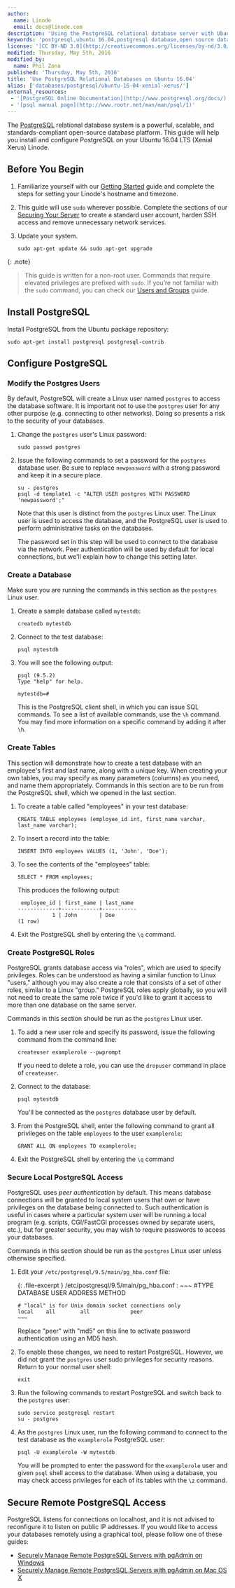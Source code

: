 ```yaml
---
author:
  name: Linode
  email: docs@linode.com
description: 'Using the PostgreSQL relational database server with Ubuntu 16.04 LTS (Xenial Xerus).'
keywords: 'postgresql,ubuntu 16.04,postgresql database,open source database,relational database'
license: '[CC BY-ND 3.0](http://creativecommons.org/licenses/by-nd/3.0/us/)'
modified: Thursday, May 5th, 2016
modified_by:
  name: Phil Zona
published: 'Thursday, May 5th, 2016'
title: 'Use PostgreSQL Relational Databases on Ubuntu 16.04'
alias: ['databases/postgresql/ubuntu-16-04-xenial-xerus/']
external_resources:
 - '[PostgreSQL Online Documentation](http://www.postgresql.org/docs/)'
 - '[psql manual page](http://www.rootr.net/man/man/psql/1)'
---
```


The [PostgreSQL](http://www.postgresql.org/) relational database system is a powerful, scalable, and standards-compliant open-source database platform. This guide will help you install and configure PostgreSQL on your Ubuntu 16.04 LTS (Xenial Xerus) Linode. 

## Before You Begin

1.  Familiarize yourself with our [Getting Started](/docs/getting-started) guide and complete the steps for setting your Linode's hostname and timezone.

2.  This guide will use `sudo` wherever possible. Complete the sections of our [Securing Your Server](/docs/security/securing-your-server) to create a standard user account, harden SSH access and remove unnecessary network services. 

3.  Update your system.

        sudo apt-get update && sudo apt-get upgrade

{: .note}
>
>This guide is written for a non-root user. Commands that require elevated privileges are prefixed with `sudo`. If you’re not familiar with the `sudo` command, you can check our [Users and Groups](/docs/tools-reference/linux-users-and-groups) guide.

## Install PostgreSQL

Install PostgreSQL from the Ubuntu package repository:

    sudo apt-get install postgresql postgresql-contrib

## Configure PostgreSQL

### Modify the Postgres Users

By default, PostgreSQL will create a Linux user named `postgres` to access the database software. It is important not to use the `postgres` user for any other purpose (e.g. connecting to other networks). Doing so presents a risk to the security of your databases.

1.  Change the `postgres` user's Linux password:

        sudo passwd postgres
        
2.  Issue the following commands to set a password for the `postgres` database user. Be sure to replace `newpassword` with a strong password and keep it in a secure place. 

        su - postgres
        psql -d template1 -c "ALTER USER postgres WITH PASSWORD 'newpassword';"

    Note that this user is distinct from the `postgres` Linux user. The Linux user is used to access the database, and the PostgreSQL user is used to perform administrative tasks on the databases. 

    The password set in this step will be used to connect to the database via the network. Peer authentication will be used by default for local connections, but we'll explain how to change this setting later.

### Create a Database

Make sure you are running the commands in this section as the `postgres` Linux user.

1.  Create a sample database called `mytestdb`:

        createdb mytestdb 

2.  Connect to the test database:

        psql mytestdb 

3.  You will see the following output:

        psql (9.5.2)
        Type "help" for help.

        mytestdb=#

    This is the PostgreSQL client shell, in which you can issue SQL commands. To see a list of available commands, use the `\h` command. You may find more information on a specific command by adding it after `\h`.

### Create Tables

This section will demonstrate how to create a test database with an employee's first and last name, along with a unique key. When creating your own tables, you may specify as many parameters (columns) as you need, and name them appropriately. Commands in this section are to be run from the PostgreSQL shell, which we opened in the last section.

1.  To create a table called "employees" in your test database:

        CREATE TABLE employees (employee_id int, first_name varchar, last_name varchar); 

2.  To insert a record into the table:

        INSERT INTO employees VALUES (1, 'John', 'Doe'); 

3.  To see the contents of the "employees" table:

        SELECT * FROM employees; 

    This produces the following output:

         employee_id | first_name | last_name 
        -------------+------------+-----------
                   1 | John       | Doe
        (1 row)

4.  Exit the PostgreSQL shell by entering the `\q` command. 

### Create PostgreSQL Roles

PostgreSQL grants database access via "roles", which are used to specify privileges. Roles can be understood as having a similar function to Linux "users," although you may also create a role that consists of a set of other roles, similar to a Linux "group." PostgreSQL roles apply globally, so you will not need to create the same role twice if you'd like to grant it access to more than one database on the same server.

Commands in this section should be run as the `postgres` Linux user.

1.  To add a new user role and specify its password, issue the following command from the command line:

        createuser examplerole --pwprompt 

    If you need to delete a role, you can use the `dropuser` command in place of `createuser`.

2.  Connect to the database:

        psql mytestdb 

    You'll be connected as the `postgres` database user by default.

3.  From the PostgreSQL shell, enter the following command to grant all privileges on the table `employees` to the user `examplerole`:

        GRANT ALL ON employees TO examplerole; 

4.  Exit the PostgreSQL shell by entering the `\q` command 

### Secure Local PostgreSQL Access

PostgreSQL uses *peer authentication* by default. This means database connections will be granted to local system users that own or have privileges on the database being connected to. Such authentication is useful in cases where a particular system user will be running a local program (e.g. scripts, CGI/FastCGI processes owned by separate users, etc.), but for greater security, you may wish to require passwords to access your databases. 

Commands in this section should be run as the `postgres` Linux user unless otherwise specified.

1.  Edit your `/etc/postgresql/9.5/main/pg_hba.conf` file:

    {: .file-excerpt }
    /etc/postgresql/9.5/main/pg_hba.conf
    :   ~~~
        #TYPE    DATABASE   USER   ADDRESS  METHOD

        # "local" is for Unix domain socket connections only
        local    all        all             peer
        ~~~

    Replace "peer" with "md5" on this line to activate password authentication using an MD5 hash. 

2.  To enable these changes, we need to restart PostgreSQL. However, we did not grant the `postgres` user sudo privileges for security reasons. Return to your normal user shell:

        exit

3.  Run the following commands to restart PostgreSQL and switch back to the `postgres` user:

        sudo service postgresql restart
        su - postgres

4.  As the `postgres` Linux user, run the following command to connect to the test database as the `examplerole` PostgreSQL user:

        psql -U examplerole -W mytestdb 

    You will be prompted to enter the password for the `examplerole` user and given `psql` shell access to the database. When using a database, you may check access privileges for each of its tables with the `\z` command.

## Secure Remote PostgreSQL Access

PostgreSQL listens for connections on localhost, and it is not advised to reconfigure it to listen on public IP addresses. If you would like to access your databases remotely using a graphical tool, please follow one of these guides:

-   [Securely Manage Remote PostgreSQL Servers with pgAdmin on Windows](/docs/databases/postgresql/pgadmin-windows)
-   [Securely Manage Remote PostgreSQL Servers with pgAdmin on Mac OS X](/docs/databases/postgresql/pgadmin-macos-x)
